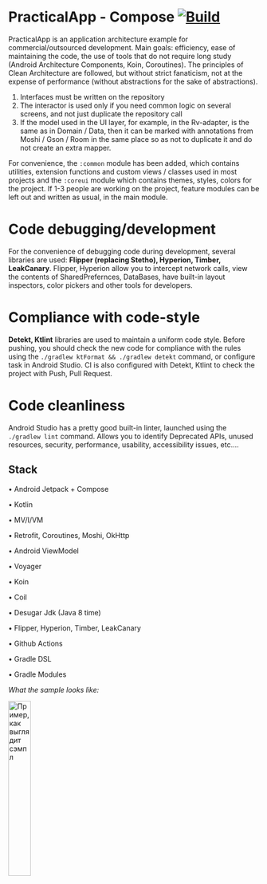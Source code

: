 # PracticalApp - Compose [![Build](https://github.com/zakrodionov/PracticalApp/actions/workflows/Build.yml/badge.svg)](https://github.com/zakrodionov/PracticalApp/actions/workflows/Build.yml)

PracticalApp is an application architecture example for commercial/outsourced development. Main goals: efficiency, ease of maintaining the code, the use of tools that do not require long study (Android Architecture Components, Koin, Coroutines). The principles of Clean Architecture are followed, but without strict fanaticism, not at the expense of performance (without abstractions for the sake of abstractions).

1. Interfaces must be written on the repository
2. The interactor is used only if you need common logic on several screens, and not just duplicate the repository call
3. If the model used in the UI layer, for example, in the Rv-adapter, is the same as in Domain / Data, then it can be marked with annotations from Moshi / Gson / Room in the same place so as not to duplicate it
and do not create an extra mapper.

For convenience, the `:common` module has been added, which contains utilities, extension functions and custom views / classes used in
most projects and the `:coreui` module which contains themes, styles, colors for the project. If 1-3 people are working on the project, feature modules can be left out and written as usual, in the main module.

# Code debugging/development
For the convenience of debugging code during development, several libraries are used: **Flipper (replacing Stetho), Hyperion, Timber, LeakCanary**.
Flipper, Hyperion allow you to intercept network calls, view the contents of SharedPrefernces, DataBases, have built-in layout inspectors, color pickers and other tools for developers.

# Compliance with code-style
**Detekt, Ktlint** libraries are used to maintain a uniform code style. Before pushing, you should check the new code for compliance with the rules using the `./gradlew ktFormat && ./gradlew detekt` command, or configure
task in Android Studio. CI is also configured with Detekt, Ktlint to check the project with Push, Pull Request.

# Code cleanliness
Android Studio has a pretty good built-in linter, launched using the `./gradlew lint` command. Allows you to identify Deprecated APIs, unused resources, security, performance, usability, accessibility issues, etc....


## Stack
• Android Jetpack + Compose

• Kotlin

• MV/I/VM 

• Retrofit, Coroutines, Moshi, OkHttp

• Android ViewModel

• Voyager

• Koin

• Coil

• Desugar Jdk (Java 8 time)

• Flipper, Hyperion, Timber, LeakCanary

• Github Actions

• Gradle DSL

• Gradle Modules

*What the sample looks like:*
   
<img src="https://github.com/zakrodionov/PracticalApp/assets/27068529/2afaca10-73a0-4843-8af3-4c519dc204b7" alt="Пример, как выглядит сэмпл" width="30%">

